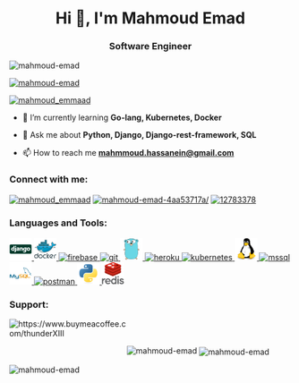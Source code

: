 <h1 align="center">Hi 👋, I'm Mahmoud Emad</h1>
<h3 align="center">Software Engineer</h3>

<p align="left"> <img src="https://komarev.com/ghpvc/?username=mahmoud-emad&label=Profile%20views&color=0e75b6&style=flat" alt="mahmoud-emad" /> </p>

<p align="left"> <a href="https://github.com/ryo-ma/github-profile-trophy"><img src="https://github-profile-trophy.vercel.app/?username=mahmoud-emad" alt="mahmoud-emad" /></a> </p>

<p align="left"> <a href="https://twitter.com/mahmoud_emmaad" target="blank"><img src="https://img.shields.io/twitter/follow/mahmoud_emmaad?logo=twitter&style=for-the-badge" alt="mahmoud_emmaad" /></a> </p>

- 🌱 I’m currently learning **Go-lang, Kubernetes, Docker**

- 💬 Ask me about **Python, Django, Django-rest-framework, SQL**

- 📫 How to reach me **mahmmoud.hassanein@gmail.com**

<h3 align="left">Connect with me:</h3>
<p align="left">
<a href="https://twitter.com/mahmoud_emmaad" target="blank"><img align="center" src="https://raw.githubusercontent.com/rahuldkjain/github-profile-readme-generator/master/src/images/icons/Social/twitter.svg" alt="mahmoud_emmaad" height="30" width="40" /></a>
<a href="https://linkedin.com/in/mahmoud-emad-4aa53717a/" target="blank"><img align="center" src="https://raw.githubusercontent.com/rahuldkjain/github-profile-readme-generator/master/src/images/icons/Social/linked-in-alt.svg" alt="mahmoud-emad-4aa53717a/" height="30" width="40" /></a>
<a href="https://stackoverflow.com/users/12783378" target="blank"><img align="center" src="https://raw.githubusercontent.com/rahuldkjain/github-profile-readme-generator/master/src/images/icons/Social/stack-overflow.svg" alt="12783378" height="30" width="40" /></a>
</p>

<h3 align="left">Languages and Tools:</h3>
<p align="left"> <a href="https://www.djangoproject.com/" target="_blank" rel="noreferrer"> <img src="https://raw.githubusercontent.com/devicons/devicon/master/icons/django/django-original.svg" alt="django" width="40" height="40"/> </a> <a href="https://www.docker.com/" target="_blank" rel="noreferrer"> <img src="https://raw.githubusercontent.com/devicons/devicon/master/icons/docker/docker-original-wordmark.svg" alt="docker" width="40" height="40"/> </a> <a href="https://firebase.google.com/" target="_blank" rel="noreferrer"> <img src="https://www.vectorlogo.zone/logos/firebase/firebase-icon.svg" alt="firebase" width="40" height="40"/> </a> <a href="https://git-scm.com/" target="_blank" rel="noreferrer"> <img src="https://www.vectorlogo.zone/logos/git-scm/git-scm-icon.svg" alt="git" width="40" height="40"/> </a> <a href="https://golang.org" target="_blank" rel="noreferrer"> <img src="https://raw.githubusercontent.com/devicons/devicon/master/icons/go/go-original.svg" alt="go" width="40" height="40"/> </a> <a href="https://heroku.com" target="_blank" rel="noreferrer"> <img src="https://www.vectorlogo.zone/logos/heroku/heroku-icon.svg" alt="heroku" width="40" height="40"/> </a> <a href="https://kubernetes.io" target="_blank" rel="noreferrer"> <img src="https://www.vectorlogo.zone/logos/kubernetes/kubernetes-icon.svg" alt="kubernetes" width="40" height="40"/> </a> <a href="https://www.linux.org/" target="_blank" rel="noreferrer"> <img src="https://raw.githubusercontent.com/devicons/devicon/master/icons/linux/linux-original.svg" alt="linux" width="40" height="40"/> </a> <a href="https://www.microsoft.com/en-us/sql-server" target="_blank" rel="noreferrer"> <img src="https://www.svgrepo.com/show/303229/microsoft-sql-server-logo.svg" alt="mssql" width="40" height="40"/> </a> <a href="https://www.mysql.com/" target="_blank" rel="noreferrer"> <img src="https://raw.githubusercontent.com/devicons/devicon/master/icons/mysql/mysql-original-wordmark.svg" alt="mysql" width="40" height="40"/> </a> <a href="https://postman.com" target="_blank" rel="noreferrer"> <img src="https://www.vectorlogo.zone/logos/getpostman/getpostman-icon.svg" alt="postman" width="40" height="40"/> </a> <a href="https://www.python.org" target="_blank" rel="noreferrer"> <img src="https://raw.githubusercontent.com/devicons/devicon/master/icons/python/python-original.svg" alt="python" width="40" height="40"/> </a> <a href="https://redis.io" target="_blank" rel="noreferrer"> <img src="https://raw.githubusercontent.com/devicons/devicon/master/icons/redis/redis-original-wordmark.svg" alt="redis" width="40" height="40"/> </a> </p>

<h3 align="left">Support:</h3>
<p><a href="https://www.buymeacoffee.com/https://www.buymeacoffee.com/thunderXIII"> <img align="left" src="https://cdn.buymeacoffee.com/buttons/v2/default-yellow.png" height="50" width="210" alt="https://www.buymeacoffee.com/thunderXIII" /></a></p><br><br>

<p><img align="left" src="https://github-readme-stats.vercel.app/api/top-langs?username=mahmoud-emad&show_icons=true&locale=en&layout=compact" alt="mahmoud-emad" /></p>

<p>&nbsp;<img align="center" src="https://github-readme-stats.vercel.app/api?username=mahmoud-emad&show_icons=true&locale=en" alt="mahmoud-emad" /></p>

<p><img align="center" src="https://github-readme-streak-stats.herokuapp.com/?user=mahmoud-emad&" alt="mahmoud-emad" /></p>
